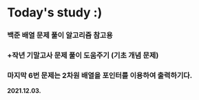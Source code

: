 # Today's study :)
### 백준 배열 문제 풀이 알고리즘 참고용
### +작년 기말고사 문제 풀이 도움주기 (기초 개념 문제)
### 마지막 6번 문제는 2차원 배열을 포인터를 이용하여 출력하기다.
**2021.12.03.**

